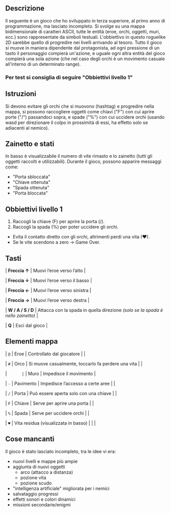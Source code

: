 ## Descrizione
Il seguente è un gioco che ho sviluppato in terza superiore, al primo anno di programmazione, ma lasciato incompleto.
Si svolge su una mappa bidimensionale di caratteri ASCII, tutte le entità (eroe, orchi, oggetti, muri, ecc.) sono rappresentate da simboli testuali.
L'obbiettivo in questo roguelike 2D sarebbe quello di progredire nei livelli arrivando al tesoro.
Tutto il gioco si muove in maniera dipendente dal protagonista, ad ogni pressione di un tasto il personaggio compierà un'azione, e uguale ogni altra entità del gioco compierà una sola azione (che nel caso degli orchi è un movimento casuale all'interno di un determinato range).
### Per test si consiglia di seguire "Obbiettivi livello 1"

## Istruzioni
Si devono evitare gli orchi che si muovono (hashtag) e progredire nella mappa, si possono raccogliere oggetti come chiavi ("F") con cui aprire porte ("/") passandoci sopra, e spade ("%") con cui uccidere orchi (usando wasd per direzionare il colpo in prossimità di essi, ha effetto solo se adiacenti al nemico).

## Zainetto e stati
In basso è visualizzabile il numero di vite rimasto e lo zainetto (tutti gli oggetti raccolti e utilizzabili).
Durante il gioco, possono apparire messaggi come:
- "Porta sbloccata"
- "Chiave ottenuta"
- "Spada ottenuta"
- "Porta bloccata"

## Obbiettivi livello 1
1. Raccogli la chiave (F) per aprire la porta (/).
2. Raccogli la spada (%) per poter uccidere gli orchi.
- Evita il contatto diretto con gli orchi, altrimenti perdi una vita (♥).
- Se le vite scendono a zero → Game Over.

## Tasti
| **Freccia ↑**     | Muovi l’eroe verso l’alto                                                      |

| **Freccia ↓**     | Muovi l’eroe verso il basso                                                    |

| **Freccia ←**     | Muovi l’eroe verso sinistra                                                    |

| **Freccia →**     | Muovi l’eroe verso destra                                                      |

| **W / A / S / D** | Attacca con la spada in quella direzione *(solo se la spada è nello zainetto)* |

| **Q**             | Esci dal gioco                                                                 |

## Elementi mappa
| `@`     | Eroe                                 | Controllato dal giocatore                          |                        |

| `#`     | Orco                                 | Si muove casualmente, toccarlo fa perdere una vita |                        |

| `       | `                                    | Muro                                               | Impedisce il movimento |

| `-`     | Pavimento                            | Impedisce l’accesso a certe aree                   |                        |

| `/`     | Porta                                | Può essere aperta solo con una chiave              |                        |

| `F`     | Chiave                               | Serve per aprire una porta                         |                        |

| `%`     | Spada                                | Serve per uccidere orchi                           |                        |

| `♥`     | Vita residua (visualizzata in basso) |                                                    |                        |

## Cose mancanti
Il gioco è stato lasciato incompleto, tra le idee vi era:
- nuovi livelli e mappe più ampie
- aggiunta di nuovi oggetti
  - arco (attacco a distanza)
  - pozione vita
  - pozione scudo
- "intelligenza artificiale" migliorata per i nemici
- salvataggio progressi
- effetti sonori e colori dinamici
- missioni secondarie/enigmi
